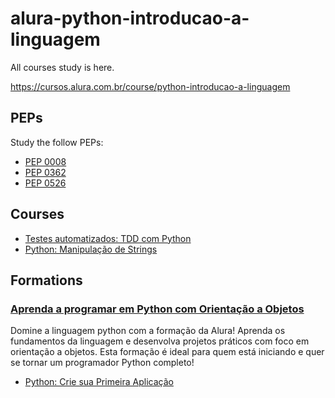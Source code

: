 # alura-python-introducao-a-linguagem #

All courses study is here.

https://cursos.alura.com.br/course/python-introducao-a-linguagem

## PEPs ##

Study the follow PEPs:

- [PEP 0008](https://peps.python.org/pep-0008/ "Style Guide for Python Code")
- [PEP 0362](https://peps.python.org/pep-0362/ "Function Signature Object")
- [PEP 0526](https://peps.python.org/pep-0526/ "Syntax for Variable Annotations")

## Courses ##

- [Testes automatizados: TDD com Python](https://cursos.alura.com.br/course/tdd-com-python "tdd_com_python")
- [Python: Manipulação de Strings](https://cursos.alura.com.br/course/python-manipulando-strings "python_manipulando_string")


## Formations ##

### [Aprenda a programar em Python com Orientação a Objetos](https://cursos.alura.com.br/formacao-linguagem-python) ###

Domine a linguagem python com a formação da Alura! Aprenda os fundamentos da linguagem e desenvolva projetos práticos com foco em orientação a objetos. Esta formação é ideal para quem está iniciando e quer se tornar um programador Python completo!

- [Python: Crie sua Primeira Aplicação](https://cursos.alura.com.br/course/python-crie-sua-primeira-aplicacao "python-crie-sua-primeira-aplicacao")
